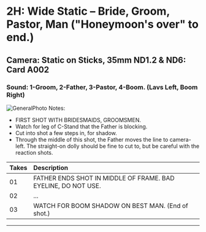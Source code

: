 # 2H: Wide Static – Bride, Groom, Pastor, Man ("Honeymoon's over" to end.)

## Camera: Static on Sticks, 35mm ND1.2 & ND6: Card A002

### Sound: 1-Groom, 2-Father, 3-Pastor, 4-Boom. (Lavs Left, Boom Right)

![GeneralPhoto][]
Notes:
- FIRST SHOT WITH BRIDESMAIDS, GROOMSMEN.
- Watch for leg of C-Stand that the Father is blocking. 
- Cut into shot a few steps in, for shadow.
- Through the middle of this shot, the Father moves the line to camera-left. The straight-on dolly should be fine to cut to, but be careful with the reaction shots.

| Takes | Description |
|:---|:----|
| 01 | FATHER ENDS SHOT IN MIDDLE OF FRAME. BAD EYELINE, DO NOT USE. |
| 02 | ... |
| 03 | WATCH FOR BOOM SHADOW ON BEST MAN. (End of shot.) |

----


[GeneralPhoto]:  /CelebrateForever/images/2H.JPG
